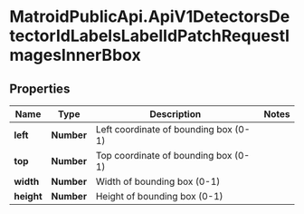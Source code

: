 # MatroidPublicApi.ApiV1DetectorsDetectorIdLabelsLabelIdPatchRequestImagesInnerBbox

## Properties

Name | Type | Description | Notes
------------ | ------------- | ------------- | -------------
**left** | **Number** | Left coordinate of bounding box (0-1) | 
**top** | **Number** | Top coordinate of bounding box (0-1) | 
**width** | **Number** | Width of bounding box (0-1) | 
**height** | **Number** | Height of bounding box (0-1) | 


